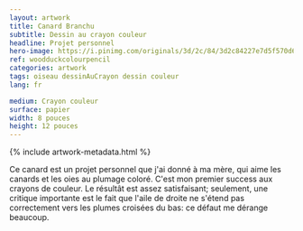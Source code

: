 ```yaml
---
layout: artwork
title: Canard Branchu
subtitle: Dessin au crayon couleur
headline: Projet personnel
hero-image: https://i.pinimg.com/originals/3d/2c/84/3d2c84227e7d5f570d6df91d54cd5f96.jpg
ref: woodduckcolourpencil
categories: artwork
tags: oiseau dessinAuCrayon dessin couleur
lang: fr

medium: Crayon couleur
surface: papier
width: 8 pouces
height: 12 pouces
---
```

{% include artwork-metadata.html %}

Ce canard est un projet personnel que j'ai donné à ma mère, qui aime les canards et les oies au plumage coloré. C'est mon premier success aux crayons de couleur. Le résultât est assez satisfaisant; seulement, une critique importante est le fait que l'aile de droite ne s'étend pas correctement vers les plumes croisées du bas: ce défaut me dérange beaucoup.
